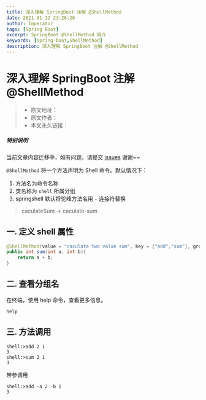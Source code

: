 ```yaml
---
title: 深入理解 SpringBoot 注解 @ShellMethod 
date: 2021-01-12 23:26:26
author: Imperator
tags: [Spring Boot]
excerpt: SpringBoot @ShellMethod 简介
keywords: [spring-boot,ShellMethod]
description: 深入理解 SpringBoot 注解 @ShellMethod
---
```


# 深入理解 SpringBoot 注解 @ShellMethod

> * 原文地址：[]()
> * 原文作者：[]()
> * 本文永久链接：[]()

##### **特别说明**

当前文章内容迁移中，如有问题，请提交 [issues](https://github.com/Starrier/starrier.github.io/issues) 谢谢~~

`@ShellMethod` 将一个方法声明为 Shell 命令。默认情况下：

1. 方法名为命令名称
2. 类名称为 `shell` 所属分组
3. springshell 默认将驼峰方法名用 `-` 连接符替换
> caculateSum -> caculate-sum



## 一. 定义 shell 属性

```java
@ShellMethod(value = "caculate two value sum", key = {"add","sum"}, group = "group1", prefix = "-")
public int sum(int a, int b){
    return a + b;
}
```

## 二. 查看分组名

在终端，使用  help 命令，查看更多信息。

```shell
help
```

## 三. 方法调用


```shell
shell:>add 2 1
3
shell:>sum 2 1
3
```

带参调用

```shell
shell:>add -a 2 -b 1
3
```

